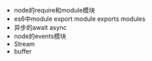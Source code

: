 - node的require和module模块
- es6中module export module exports modules
- 异步的await async
- node的events模块
- Stream
- buffer
